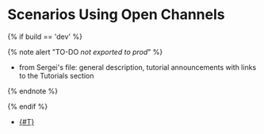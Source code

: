 # Scenarios Using Open Channels

{% if build == 'dev' %}

{% note alert "TO-DO _not exported to prod_" %}

- from Sergei's file: general description, tutorial announcements with links to the Tutorials section

{% endnote %}

{% endif %}

- [{#T}](../../tutorials/chat-bots/open-lines-bot.md)
